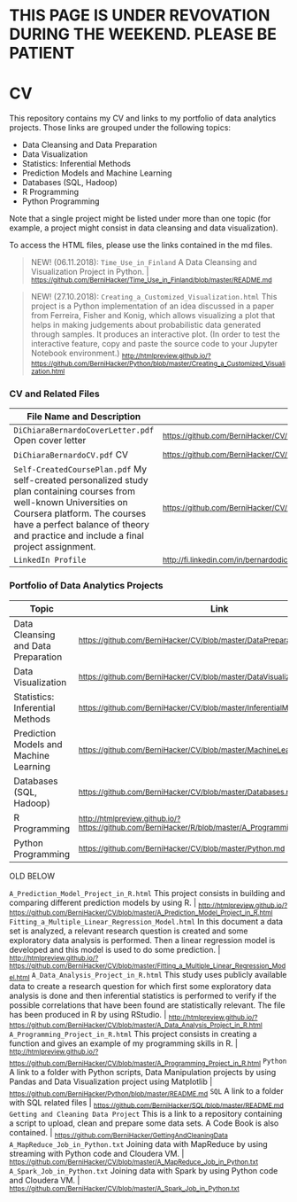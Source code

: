 # THIS PAGE IS UNDER REVOVATION DURING THE WEEKEND. PLEASE BE PATIENT

# CV

This repository contains my CV and links to my portfolio of data analytics projects. Those links are grouped under the following topics:

- Data Cleansing and Data Preparation
- Data Visualization
- Statistics: Inferential Methods
- Prediction Models and Machine Learning
- Databases (SQL, Hadoop)
- R Programming
- Python Programming

Note that a single project might be listed under more than one topic (for example, a project might consist in data cleansing and data visualization).

To access the HTML files, please use the links contained in the md files.

> NEW! (06.11.2018): <code>Time_Use_in_Finland</code> A Data Cleansing and Visualization Project in Python. | <sub>https://github.com/BerniHacker/Time_Use_in_Finland/blob/master/README.md</sub>

> NEW! (27.10.2018): <code>Creating_a_Customized_Visualization.html</code>
This project is a Python implementation of an idea discussed in a paper from Ferreira, Fisher and Konig, which allows visualizing a plot that helps in making judgements about probabilistic data generated through samples. It produces an interactive plot. (In order to test the interactive feature, copy and paste the source code to your Jupyter Notebook environment.)
<sub>http://htmlpreview.github.io/?https://github.com/BerniHacker/Python/blob/master/Creating_a_Customized_Visualization.html</sub>

### CV and Related Files

File Name and Description                                             | Link   
--------------------------------------------------------------------- | ----------
<code>DiChiaraBernardoCoverLetter.pdf</code> Open cover letter | <sub>https://github.com/BerniHacker/CV/blob/master/DiChiaraBernardoCoverLetter_29102018.pdf</sub>
<code>DiChiaraBernardoCV.pdf</code> CV | <sub>https://github.com/BerniHacker/CV/blob/master/DiChiaraBernardoCV_08112018.pdf</sub>
<code>Self-CreatedCoursePlan.pdf</code> My self-created personalized study plan containing courses from well-known Universities on Coursera platform. The courses have a perfect balance of theory and practice and include a final project assignment. | <sub>https://github.com/BerniHacker/CV/blob/master/Self-CreatedCoursePlan.pdf</sub>
<code>LinkedIn Profile</code> | <sub>http://fi.linkedin.com/in/bernardodichiara</sub>

### Portfolio of Data Analytics Projects

Topic                                             | Link   
--------------------------------------------------------------------- | ----------
Data Cleansing and Data Preparation | <sub> https://github.com/BerniHacker/CV/blob/master/DataPreparation.md </sub>
Data Visualization | <sub> https://github.com/BerniHacker/CV/blob/master/DataVisualization.md </sub>
Statistics: Inferential Methods | <sub> https://github.com/BerniHacker/CV/blob/master/InferentialMethods.md </sub>
Prediction Models and Machine Learning | <sub> https://github.com/BerniHacker/CV/blob/master/MachineLearning.md </sub>
Databases (SQL, Hadoop) | <sub> https://github.com/BerniHacker/CV/blob/master/Databases.md </sub>
R Programming | <sub> http://htmlpreview.github.io/?https://github.com/BerniHacker/R/blob/master/A_Programming_Project_in_R.html </sub>
Python Programming | <sub> https://github.com/BerniHacker/CV/blob/master/Python.md </sub>

OLD BELOW

<code>A_Prediction_Model_Project_in_R.html</code> This project consists in building and comparing different prediction models by using R. | <sub>http://htmlpreview.github.io/?https://github.com/BerniHacker/CV/blob/master/A_Prediction_Model_Project_in_R.html</sub>
<code>Fitting_a_Multiple_Linear_Regression_Model.html</code> In this document a data set is analyzed, a relevant research question is created and some exploratory data analysis is performed. Then a linear regression model is developed and this model is used to do some prediction. | <sub>http://htmlpreview.github.io/?https://github.com/BerniHacker/CV/blob/master/Fitting_a_Multiple_Linear_Regression_Model.html</sub>
<code>A_Data_Analysis_Project_in_R.html</code> This study uses publicly available data to create a research question for which first some exploratory data analysis is done and then inferential statistics is performed to verify if the possible correlations that have been found are statistically relevant. The file has been produced in R by using RStudio. | <sub>http://htmlpreview.github.io/?https://github.com/BerniHacker/CV/blob/master/A_Data_Analysis_Project_in_R.html</sub>
<code>A_Programming_Project_in_R.html</code> This project consists in creating a function and gives an example of my programming skills in R. | <sub>http://htmlpreview.github.io/?https://github.com/BerniHacker/CV/blob/master/A_Programming_Project_in_R.html</sub>
<code>Python</code> A link to a folder with Python scripts, Data Manipulation projects by using Pandas and Data Visualization project using Matplotlib | <sub>https://github.com/BerniHacker/Python/blob/master/README.md</sub>
<code>SQL</code> A link to a folder with SQL related files | <sub>https://github.com/BerniHacker/SQL/blob/master/README.md</sub>
<code>Getting and Cleaning Data Project</code> This is a link to a repository containing a script to upload, clean and prepare some data sets. A Code Book is also contained. | <sub>https://github.com/BerniHacker/GettingAndCleaningData</sub>
<code>A_MapReduce_Job_in_Python.txt</code> Joining data with MapReduce by using streaming with Python code and Cloudera VM. | <sub>https://github.com/BerniHacker/CV/blob/master/A_MapReduce_Job_in_Python.txt</sub>
<code>A_Spark_Job_in_Python.txt</code> Joining data with Spark by using Python code and Cloudera VM. | <sub>https://github.com/BerniHacker/CV/blob/master/A_Spark_Job_in_Python.txt</sub>
